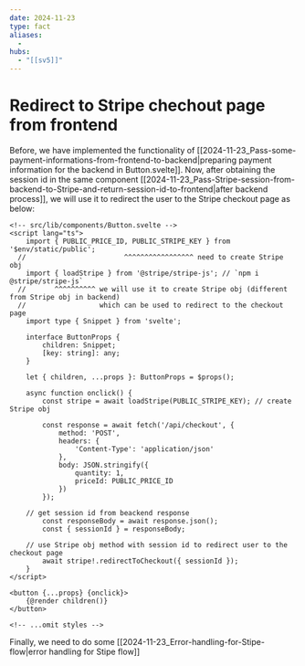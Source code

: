 ```yaml
---
date: 2024-11-23
type: fact
aliases:
  -
hubs:
  - "[[sv5]]"
---
```


# Redirect to Stripe chechout page from frontend

Before, we have implemented the functionality of [[2024-11-23_Pass-some-payment-informations-from-frontend-to-backend|preparing payment information for the backend in Button.svelte]]. Now, after obtaining the session id in the same component [[2024-11-23_Pass-Stripe-session-from-backend-to-Stripe-and-return-session-id-to-frontend|after backend process]], we will use it to redirect the user to the Stripe checkout page as below:

```svelte
<!-- src/lib/components/Button.svelte -->
<script lang="ts">
	import { PUBLIC_PRICE_ID, PUBLIC_STRIPE_KEY } from '$env/static/public';
  //                        ^^^^^^^^^^^^^^^^^ need to create Stripe obj
	import { loadStripe } from '@stripe/stripe-js'; // `npm i @stripe/stripe-js`
  //       ^^^^^^^^^^ we will use it to create Stripe obj (different from Stripe obj in backend)
  //                  which can be used to redirect to the checkout page
	import type { Snippet } from 'svelte';

	interface ButtonProps {
		children: Snippet;
		[key: string]: any;
	}

	let { children, ...props }: ButtonProps = $props();

	async function onclick() {
		const stripe = await loadStripe(PUBLIC_STRIPE_KEY); // create Stripe obj

		const response = await fetch('/api/checkout', {
			method: 'POST',
			headers: {
				'Content-Type': 'application/json'
			},
			body: JSON.stringify({
				quantity: 1,
				priceId: PUBLIC_PRICE_ID
			})
		});

    // get session id from beackend response
		const responseBody = await response.json();
		const { sessionId } = responseBody;

    // use Stripe obj method with session id to redirect user to the checkout page
		await stripe!.redirectToCheckout({ sessionId });
	}
</script>

<button {...props} {onclick}>
	{@render children()}
</button>

<!-- ...omit styles -->
```

Finally, we need to do some [[2024-11-23_Error-handling-for-Stipe-flow|error handling for Stipe flow]]
